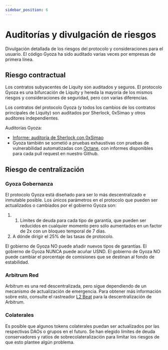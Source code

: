 ```yaml
---
sidebar_position: 6
---
```


# Auditorías y divulgación de riesgos

Divulgación detallada de los riesgos del protocolo y consideraciones para el usuario. El código Gyoza ha sido auditado varias veces por empresas de primera línea.

## Riesgo contractual

Los contratos subyacentes de Liquity son auditados y seguros. El protocolo Gyoza es una bifurcación de Liquity y hereda la mayoría de los mismos riesgos y consideraciones de seguridad, pero con varias diferencias.

Los contratos del protocolo Gyoza (y todos los cambios de los contratos principales de Liquity) son auditados por Sherlock, 0xSimao y otros auditores independientes.

Auditorías Gyoza:
- [Informe: auditoría de Sherlock con 0xSimao](https://drive.google.com/file/d/1knlIgoEGv5x33n9mhTLRqJe8T55r3HCy/view?usp=sharing)
- Gyoza también se sometió a pruebas exhaustivas con pruebas de vulnerabilidad automatizadas con [Octane](https://octane.security/), con informes disponibles para cada pull request en nuestro Github.


## Riesgo de centralización

### Gyoza Gobernanza
El protocolo Gyoza está diseñado para ser lo más descentralizado e inmutable posible. Los únicos parámetros en el protocolo que pueden ser actualizados o cambiados por el gobierno Gyoza son:
1. 1. Límites de deuda para cada tipo de garantía, que pueden ser reducidos en cualquier momento pero sólo aumentados en un factor de 2x con un bloqueo temporal de 7 días.
2. A dónde dirigir el 25% de las tasas de protocolo. 

El gobierno de Gyoza NO puede añadir nuevos tipos de garantías. 
El gobierno de Gyoza NUNCA puede acuñar USND.
El gobierno de Gyoza NO puede cambiar el porcentaje de comisiones que se destinan al fondo de estabilidad.

### Arbitrum Red
Arbitrum es una red descentralizada, pero sigue dependiendo de un mecanismo de actualización de emergencia. Para obtener más información sobre esto, consulte el rastreador [L2 Beat](https://l2beat.com/scaling/projects/arbitrum) para la descentralización de Arbitrum.

### Colaterales

Es posible que algunos tokens colaterales puedan ser actualizados por las respectivas DAOs o grupos en el futuro. Se han elegido límites de deuda conservadores y ratios de sobrecolateralización para limitar los riesgos de que esto plantee algún problema.











